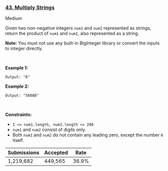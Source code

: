 ### [43. Multiply Strings](https://leetcode.com/problems/multiply-strings/)

Medium

Given two non-negative integers `` num1 `` and `` num2 `` represented as strings, return the product of `` num1 `` and `` num2 ``, also represented as a string.

__Note:__ You must not use any built-in BigInteger library or convert the inputs to integer directly.

 

__Example 1:__

```Input: num1 = "2", num2 = "3"
Output: "6"
```

__Example 2:__

```Input: num1 = "123", num2 = "456"
Output: "56088"
```

 

__Constraints:__

*   `` 1 <= num1.length, num2.length <= 200 ``
*   `` num1 `` and `` num2 `` consist of digits only.
*   Both `` num1 `` and `` num2 `` do not contain any leading zero, except the number `` 0 `` itself.

| Submissions    | Accepted     | Rate   |
| -------------- | ------------ | ------ |
| 1,219,682 | 449,565 | 36.9% |